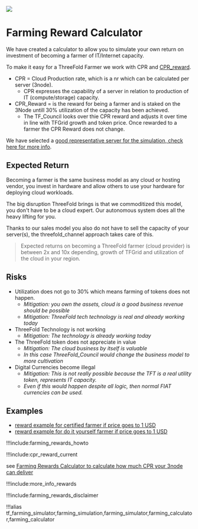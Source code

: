 ![](img/becomefarmer.png)

# Farming Reward Calculator 

We have created a calculator to allow you to simulate your own return on investment of becoming a farmer of IT/Internet capacity.

To make it easy for a ThreeFold Farmer we work with CPR and [CPR_reward](cpr_reward_current).

- CPR = Cloud Production rate, which is a nr which can be calculated per server (3node). 
  - CPR expresses the capability of a server in relation to production of IT (compute/storage) capacity.
- CPR_Reward = is the reward for being a farmer and is staked on the 3Node untill 30% utilization of the capacity has been achieved. 
  - The TF_Council looks over thie CPR reward and adjusts it over time in line with TFGrid growth and token price. Once rewarded to a farmer the CPR Reward does not change.

We have selected a [good representative server for the simulation, check here for more info](farming_hardware_remarks). 

## Expected Return

Becoming a farmer is the same business model as any cloud or hosting vendor, you invest in hardware and allow others to use your hardware for deploying cloud workloads. 

The big disruption ThreeFold brings is that we commoditized this model, you don't have to be a cloud expert. Our autonomous system does all the heavy lifting for you. 

Thanks to our sales model you also do not have to sell the capacity of your server(s), the threefold_channel approach takes care of this.

> Expected returns on becoming a ThreeFold farmer (cloud provider) is between 2x and 10x depending, growth of TFGrid and utilization of the cloud in your region.

## Risks

- Utilization does not go to 30% which means farming of tokens does not happen. 
  - *Mitigation: you own the assets, cloud is a good business revenue should be possible*
  - *Mitigation: ThreeFold tech technology is real and already working today*
- ThreeFold Technology is not working
  - *Mitigation: The technology is already working today*
- The ThreeFold token does not appreciate in value
  - *Mitigation: The cloud business by itself is valuable*
  - *In this case ThreeFold_Council would change the business model to more cultivation*
- Digital Currencies become illegal
  - *Mitigation: This is not really possible because the TFT is a real utility token, represents IT capacity.*
  - *Even if this would happen despite all logic, then normal FIAT currencies can be used.*

## Examples

- [reward example for certified farmer if price goes to 1 USD](farming_calculator_certified)
- [reward example for do it yourself farmer if price goes to 1 USD](farming_calculator_diy)

!!!include:farming_rewards_howto

!!!include:cpr_reward_current

see [Farming Rewards Calculator to calculate how much CPR your 3node can deliver](https://secure.threefold.me/sheet/#/2/sheet/view/nUm5YaP4SnZ3ag4OjLvB-hKXBff2Oltk+th+3rt6h2g/)


!!!include:more_info_rewards


!!!include:farming_rewards_disclaimer


!!!alias tf_farming_simulator,farming_simulation,farming_simulator,farming_calculator,farming_calculator
